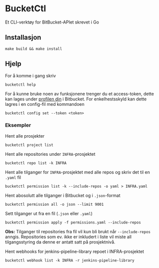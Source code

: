 # BucketCtl

Et CLI-verktøy for BitBucket-APIet skrevet i Go

## Installasjon

```shell
make build && make install
```

## Hjelp

For å komme i gang skriv

```shell 
bucketctl help
```

For å kunne bruke noen av funksjonene trenger du et access-token,
dette kan lages under [profilen din](https://git.spk.no/account) i Bitbucket.
For enkelhestsskyld kan dette lagres i en config-fil med kommandoen

```shell
bucketctl config set --token <token>
```

### Eksempler

Hent alle prosjekter

```shell
bucketctl project list 
```

Hent alle repositories under `INFRA`-prosjektet

```shell
bucketctl repo list -k INFRA
```

Hent alle tilganger for `INFRA`-prosjektet med alle repos og skriv det til en `.yaml` fil

```shell
bucketctl permission list -k --include-repos -o yaml > INFRA.yaml
```

Hent abosolutt alle tilganger i Bitbucket og i `.json`-format

```shell
bucketctl permission all -o json --limit 9001
```

Sett tilganger ut fra en fil (`.json` eller `.yaml`)

```shell
bucketctl permission apply -f permissions.yaml --include-repos
```

**Obs:** Tilganger til repositories fra fil vil kun bli brukt når `--include-repos` anngis.
Repositories som ev. ikke er inkludert i liste vil miste all tilgangsstyring da denne er antatt satt på prosjektnivå.

Hent webhooks for jenkins-pipeline-library repoet i INFRA-prosjektet

```shell
bucketctl webhook list -k INFRA -r jenkins-pipeline-library
```